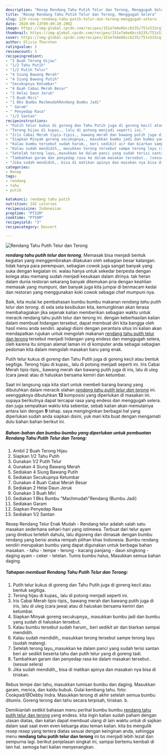 ```yaml
---
description: "Resep Rendang Tahu Putih Telur dan Terong, Menggugah Selera"
title: "Resep Rendang Tahu Putih Telur dan Terong, Menggugah Selera"
slug: 129-resep-rendang-tahu-putih-telur-dan-terong-menggugah-selera
date: 2020-09-13T09:49:20.296Z
image: https://img-global.cpcdn.com/recipes/151e7e6e6bccb235/751x532cq70/rendang-tahu-putih-telur-dan-terong-foto-resep-utama.jpg
thumbnail: https://img-global.cpcdn.com/recipes/151e7e6e6bccb235/751x532cq70/rendang-tahu-putih-telur-dan-terong-foto-resep-utama.jpg
cover: https://img-global.cpcdn.com/recipes/151e7e6e6bccb235/751x532cq70/rendang-tahu-putih-telur-dan-terong-foto-resep-utama.jpg
author: Olivia Thornton
ratingvalue: 3
reviewcount: 3
recipeingredient:
- "2 Buah Terong Hijau"
- "1/2 Tahu Putih"
- "1/2 Putih Telur"
- "4 Siung Bawang Merah"
- "4 Siung Bawang Putih"
- "Secukupnya Ketumbar"
- "4 Buah Cabai Merah Besar"
- "2 Helai Daun Jeruk"
- "3 Buah Miri"
- "1 Bks Bumbu MachmudahRendang Bumbu Jadi"
- " Garam"
- " Penyedap Rasa"
- "1/2 Santan"
recipeinstructions:
- "Putih telur kukus di goreng dan Tahu Putih juga di goreng kecil atau bentuk segitiga."
- "Terong hijau di kupas,, lalu di potong menjadi seperti ini."
- "Iris Cabai Merah tipis-tipis,, bawang merah dan bawang putih juga di iris, lalu di uleg (cara jawa) atau di haluskan bersama kemiri dan ketumbar."
- "Siapkan Minyak goreng secukupnya,, masukkan bumbu jadi dan bumbu yang sudah di haluskan tersebut."
- "Kalau bumbu tersebut sudah harum,, beri sedikit air dan biarkan sampai mendidih."
- "Kalau sudah mendidih,, masukkan terong tersebut sampe terong layu (sudah mateng)."
- "Setelah terong layu,,masukkan ke dalam panci yang sudah terisi santan beri air sedikit beserta tahu dan putih telur yang di goreng tadi."
- "Tambahkan garam dan penyedap rasa ke dalam masakan tersebut.. (sesuai selera)"
- "Jika sudah mendidih,, bisa di matikan apinya dan masakan nya bisa di tiriskan."
categories:
- Resep
tags:
- rendang
- tahu
- putih

katakunci: rendang tahu putih 
nutrition: 242 calories
recipecuisine: Indonesian
preptime: "PT32M"
cooktime: "PT56M"
recipeyield: "3"
recipecategory: Dessert

---
```



![Rendang Tahu Putih Telur dan Terong](https://img-global.cpcdn.com/recipes/151e7e6e6bccb235/751x532cq70/rendang-tahu-putih-telur-dan-terong-foto-resep-utama.jpg)

<b><i>rendang tahu putih telur dan terong</i></b>, Memasak bisa menjadi bentuk kegiatan yang menggembirakan dilakukan oleh sebagian besar kalangan. tidak hanya para perempuan, sebagian cowok juga sangat banyak yang suka dengan kegiatan ini. walau hanya untuk sekedar berpesta dengan kolega atau memang sudah menjadi kesukaan dalam dirinya. tak heran dalam dunia restoran sekarang banyak ditemukan pria dengan keahlian memasak yang mumpuni, dan banyak juga kita jumpai di bermacam kedai dan restoran yang menggunakan koki cowok sebagai chef mumpuni nya.

Baik, kita mulai ke pembahasan bumbu bumbu makanan <i>rendang tahu putih telur dan terong</i>. di sela sela kesibukan kita, kemungkinan akan terasa membahagiakan jika sejenak kalian memberikan sebagian waktu untuk meracik rendang tahu putih telur dan terong ini. dengan keberhasilan kalian dalam membuat hidangan tersebut, dapat membuat diri kita bangga oleh hasil menu anda sendiri. apalagi disini dengan perantara situs ini kalian akan mendapatkan rujukan untuk mengolah makanan <u>rendang tahu putih telur dan terong</u> tersebut menjadi hidangan yang endess dan menggugah selera, oleh karena itu simpan alamat laman ini di komputer anda sebagai sebagian pedoman kita dalam mengolah masakan baru yang enak.

Putih telur kukus di goreng dan Tahu Putih juga di goreng kecil atau bentuk segitiga. Terong hijau di kupas,, lalu di potong menjadi seperti ini. Iris Cabai Merah tipis-tipis,, bawang merah dan bawang putih juga di iris, lalu di uleg (cara jawa) atau di haluskan bersama kemiri dan ketumbar.


Saat ini langsung saja kita start untuk membeli barang barang yang dibutuhkan dalam meracik olahan <u><i>rendang tahu putih telur dan terong</i></u> ini. seenggaknya dibutuhkan <b>13</b> komposisi yang diperlukan di masakan ini. supaya berikutnya dapat tercapai rasa yang endess dan menggugah selera. dan juga sempatkan waktu kita sebentar, sebab kalian akan memulainya antara lain dengan <b>9</b> tahap. saya menginginkan berbagai hal yang diperlukan sudah anda siapkan disini, yuk mari kita buat dengan mengamati dulu bahan bahan berikut ini.

<!--inarticleads1-->

##### Bahan-bahan dan bumbu-bumbu yang diperlukan untuk pembuatan Rendang Tahu Putih Telur dan Terong:

1. Ambil 2 Buah Terong Hijau
1. Siapkan 1/2 Tahu Putih
1. Gunakan 1/2 Putih Telur
1. Gunakan 4 Siung Bawang Merah
1. Sediakan 4 Siung Bawang Putih
1. Sediakan Secukupnya Ketumbar
1. Gunakan 4 Buah Cabai Merah Besar
1. Sediakan 2 Helai Daun Jeruk
1. Gunakan 3 Buah Miri
1. Sediakan 1 Bks Bumbu &#34;Machmudah&#34;Rendang (Bumbu Jadi)
1. Sediakan  Garam
1. Siapkan  Penyedap Rasa
1. Sediakan 1/2 Santan


Resep Rendang Telur Enak Mudah - Rendang telur adalah salah satu masakan sederhana sehari-hari yang istimewa. Terbuat dari telur ayam yang direbus terlebih dahulu, lalu digoreng dan dimasak dengan bumbu rendang yang berisi aneka rempah pilihan khas Indonesia. Bumbu rendang sendiri merupakan bumbu yang dapat digunakan untuk berbagai bahan masakan. - tahu - tempe - terong - kacang panjang - daun singkong - daging ayam - ceker - tetelan. Tumis bumbu halus, Masukkan semua bahan daging. 

<!--inarticleads2-->

##### Tahapan membuat Rendang Tahu Putih Telur dan Terong:

1. Putih telur kukus di goreng dan Tahu Putih juga di goreng kecil atau bentuk segitiga.
1. Terong hijau di kupas,, lalu di potong menjadi seperti ini.
1. Iris Cabai Merah tipis-tipis,, bawang merah dan bawang putih juga di iris, lalu di uleg (cara jawa) atau di haluskan bersama kemiri dan ketumbar.
1. Siapkan Minyak goreng secukupnya,, masukkan bumbu jadi dan bumbu yang sudah di haluskan tersebut.
1. Kalau bumbu tersebut sudah harum,, beri sedikit air dan biarkan sampai mendidih.
1. Kalau sudah mendidih,, masukkan terong tersebut sampe terong layu (sudah mateng).
1. Setelah terong layu,,masukkan ke dalam panci yang sudah terisi santan beri air sedikit beserta tahu dan putih telur yang di goreng tadi.
1. Tambahkan garam dan penyedap rasa ke dalam masakan tersebut.. (sesuai selera)
1. Jika sudah mendidih,, bisa di matikan apinya dan masakan nya bisa di tiriskan.


Rebus tempe dan tahu, masukkan tumisan bumbu dan daging. Masukkan garam, merica, dan kaldu bubuk. Gulai kembang tahu. foto: Cookpad/@Debby Indra. Masukkan terong di akhir setelah semua bumbu ditumis. Goreng terong dan tahu secara terpisah, tiriskan. b. 

Demikianlah sedikit bahasan menu perihal bumbu bumbu <u>rendang tahu putih telur dan terong</u> yang endess. kita ingin kalian sudah paham dengan ulasan diatas, dan kalian dapat membuat ulang di lain waktu untuk di sajikan dalam saat saat even even keluarga atau teman kalian. kita bs mengulik resep resep yang tertera diatas sesuai dengan keinginan anda, sehingga menu <b>rendang tahu putih telur dan terong</b> ini bs menjadi lebih lezat dan sempurna lagi. berikut penjelasan singkat ini, sampai bertemu kembali di lain hal. semoga hari kalian menyenangkan.
